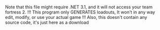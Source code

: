 Note that this file might require .NET 3.1, and it will not access your team fortress 2.
!!! This program only GENERATES loadouts, It won't in any way edit, modify, or use your actual game !!!
Also, this doesn't contain any source code, it's just here as a download
